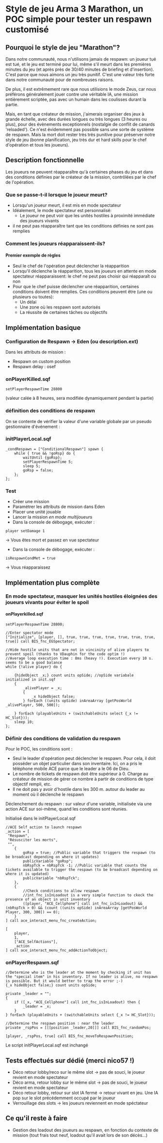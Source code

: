 # Style de jeu Arma 3 Marathon, un POC simple pour tester un respawn customisé

## Pourquoi le style de jeu "Marathon"?

Dans notre communauté, nous n'utilisons jamais de respawn: un joueur tué est tué, et le jeu est terminé pour lui, même s'il meurt dans les premières minutes du jeu (et après près de 30/40 minutes de briefing et d'insertion). C'est parce que nous aimons un jeu très punitif. C'est une valeur très forte dans notre communauté pour de nombreuses raisons.

De plus, il est extrêmement rare que nous utilisions le mode Zeus, car nous préférons généralement jouer contre une véritable IA, une mission entièrement scriptée, pas avec un humain dans les coulisses durant la partie.

Mais, en tant que créateur de mission, j'aimerais organiser des jeux à grande échelle, avec des durées longues ou très longues (3 heures ou plus), pour des évènements exceptionnels (nostalgie de conflit de canards 'reloaded'). Ce n'est évidemment pas possible sans une sorte de système de respawn. Mais la mort doit rester très très punitive pour préserver notre style de jeu (bonne planification, jeu très dur et hard skills pour le chef d'opération et tous les joueurs).

## Description fonctionnelle

Les joueurs ne peuvent réapparaître qu'à certaines phases du jeu et dans des conditions définies par le créateur de la mission, contrôlées par le chef de l'opération.

### Que se passe-t-il lorsque le joueur meurt?

* Lorsqu'un joueur meurt, il est mis en mode spectateur
* Idéalement, le mode spectateur est personnalisé:
  * Le joueur ne peut voir que les unités hostiles à proximité immédiate des joueurs vivants
* il ne peut pas réapparaître tant que les conditions définies ne sont pas remplies

### Comment les joueurs réapparaissent-ils?

#### Premier exemple de règles

* Seul le chef de l'opération peut déclencher la réapparition
* Lorsqu'il déclenche la réapparition, tous les joueurs en attente en mode spectateur réapparaissent: le chef ne peut pas choisir qui réapparaît ou non
* Pour que le chef puisse déclencher une réapparition, certaines conditions doivent être remplies. Ces conditions peuvent être (une ou plusieurs ou toutes):
  * Un délai
  * Une zone où les respawn sont autorisés
  * La réussite de certaines tâches ou objectifs

## Implémentation basique

### Configuration de Respawn -> Eden (ou description.ext)

Dans les attributs de mission :

* Respawn on custom position
* Respawn delay : osef

### onPlayerKilled.sqf

```sqf 
setPlayerRespawnTime 28800
```
(valeur calée à 8 heures, sera modifiée dynamiquement pendant la partie)

### définition des conditions de respawn

On se contente de vérifier la valeur d'une variable globale par un pseudo gestionnaire d'événement :

### initPlayerLocal.sqf

```sqf
_condRespawn = ["ConditionalRespawn"] spawn {
	while { true && !goRsp} do {
		waitUntil {goRsp};
		setPlayerRespawnTime 5;
		sleep 5;
		goRsp = false;
	};
};
```

### Test

* Créer une mission
* Paramétrer les attributs de mission dans Eden
* Placer une unité jouable
* Lancer la mission *en mode multijoueurs*
* Dans la console de débogage, exécuter :

```sqf
player setDamage 1
```

-> Vous êtes mort et passez en vue spectateur

* Dans la console de débogage, exécuter :

```sqf
isRespawnCondMet = true
```

-> Vous réapparaissez

## Implémentation plus complète

### En mode spectateur, masquer les unités hostiles éloignées des joueurs vivants pour éviter le spoil

#### onPlayerkilled.sqf

```sqf
setPlayerRespawnTime 28800;

//Enter spectator mode
["Initialize", [player, [], true, true, true, true, true, true, true, true]] call BIS_fnc_EGSpectator;

//Hide hostile units that are not in vincinity of alive players to prevent spoil (thanks to VDauphin for the code optim !)
//Average loop execution time : 8ms (heavy !). Execution every 10 s. seems to be a good balance
while {!alive player} do {

	{hideObject _x;} count units opSide; //opSide variabale initialized in init.sqf
	{
		_alivePlayer = _x;
		{
			_x hideObject false;
		} forEach ((units opSide) inAreaArray [getPosWorld _alivePlayer, 500, 500]);

	} forEach (playableUnits + (switchableUnits select {_x != HC_Slot}));
	sleep 10;
};
```

### Définir des conditions de validation du respawn

Pour le POC, les conditions sont :

* Seul le leader d'opération peut déclencher le respawn. Pour cela, il doit posséder un objet particulier dans son inventaire. Ici, on a pris le téléphone mobile ACE parce que le leader a le 06 de Dieu.
* Le nombre de tickets de respawn doit être supérieur à 0. Charge au créateur de mission de gérer ce nombre à partir de conditions de type objectif rempli, etc.
* Il ne doit pas y avoir d'hostile dans les 300 m. autour du leader au moment où il déclenche le respawn

Déclenchement du respawn : sur valeur d'une variable, initialisée via une action ACE sur soi-même, quand les conditions sont réunies.

Initialisé dans le initPlayerLocal.sqf

```sqf
//ACE Self action to launch respawn  
_action = [ 
 "Respawn", 
 "Résusciter les morts", 
 "", 
	{ 
		goRsp = true; //Public variable that triggers the respawn (to be broadcast depending on where it updates) 
		publicVariable "goRsp";
		nbRspTck = nbRspTck -1; //Public variable that counts the tickets available to trigger the respawn (to be broadcast depending on where it is updated) 
		publicVariable "nbRspTck";
	}, 
	{
		//Check conditions to allow respawn
		//int_fnc_isInLoadout is a very simple function to ckeck the presence of an object in unit inventory 
		([player, "ACE_Cellphone"] call int_fnc_isInLoadout) &&	(nbRspTck > 0) && (count ((units opSide) inAreaArray [getPosWorld Player, 300, 300]) == 0);
	} 
] call ace_interact_menu_fnc_createAction;

[
 	player, 
 	1, 
 	["ACE_SelfActions"], 
 	_action 
] call ace_interact_menu_fnc_addActionToObject;
```

### onPlayerRespawn.sqf

```sqf
//Determine who is the leader at the moment by checking if unit has the "special item" in his inventory. If no leader is alive, no respawn is possible. But it would better to trap the error ;-)
{_x hideObject false;} count units opSide;

private _leader = "";
{
	if ([_x, "ACE_Cellphone"] call int_fnc_isInLoadout) then {
		_leader = _x;
	}
} forEach (playableUnits + (switchableUnits select {_x != HC_Slot}));

//Determine the respawn position : near the leader
private _rspPos = [[[position _leader,20]]] call BIS_fnc_randomPos;

[player, _rspPos, true] call BIS_fnc_moveToRespawnPosition;
```

Le script initPlayerLocal.sqf est inchangé



## Tests effectués sur dédié (merci nico57 !)

* Déco retour lobby/reco sur le même slot -> pas de souci, le joueur revient en mode spectateur
* Déco arma, retour lobby sur le même slot -> pas de souci, le joueur revient en mode spectateur
* Déco retour lobby, retour sur slot IA fermé -> retour vivant en jeu. Une IA pop sur le slot précédemment occupé par le joueur
* Verrouillage des slots -> les joueurs reviennent en mode spéctateur

## Ce qu'il reste à faire

* Gestion des loadout des joueurs au respawn, en fonction du contexte de mission (tout frais tout neuf, loadout qu'il avait lors de son décès...)
